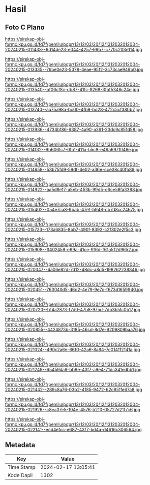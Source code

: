 # Hasil

## Foto C Plano

https://sirekap-obj-formc.kpu.go.id/fd7f/pemilu/pdpr/13/12/03/20/12/1312032012004-20240215-011433--9d14de23-e044-4257-99b7-c770c203e114.jpg

https://sirekap-obj-formc.kpu.go.id/fd7f/pemilu/pdpr/13/12/03/20/12/1312032012004-20240215-013335--76be0e23-5378-4eae-95f2-3c73cae949b0.jpg

https://sirekap-obj-formc.kpu.go.id/fd7f/pemilu/pdpr/13/12/03/20/12/1312032012004-20240215-013540--af06cf8c-db87-41fc-8268-3faf5346c24e.jpg

https://sirekap-obj-formc.kpu.go.id/fd7f/pemilu/pdpr/13/12/03/20/12/1312032012004-20240215-013740--aa75a98a-bc00-4fb9-bd28-472c5cf380b7.jpg

https://sirekap-obj-formc.kpu.go.id/fd7f/pemilu/pdpr/13/12/03/20/12/1312032012004-20240215-013936--4734b186-6387-4a90-a361-23dc9c851d58.jpg

https://sirekap-obj-formc.kpu.go.id/fd7f/pemilu/pdpr/13/12/03/20/12/1312032012004-20240215-014132--9b606fc7-0fa1-411a-b5c8-e49a6971046e.jpg

https://sirekap-obj-formc.kpu.go.id/fd7f/pemilu/pdpr/13/12/03/20/12/1312032012004-20240215-014658--53b75fd9-59df-4e02-a36e-cce38c40fb89.jpg

https://sirekap-obj-formc.kpu.go.id/fd7f/pemilu/pdpr/13/12/03/20/12/1312032012004-20240215-014922--aa5d8e17-a5eb-453b-99d5-c6ce58fa3368.jpg

https://sirekap-obj-formc.kpu.go.id/fd7f/pemilu/pdpr/13/12/03/20/12/1312032012004-20240215-015402--054e7ca8-9bab-47e1-b948-cb7d8cc24675.jpg

https://sirekap-obj-formc.kpu.go.id/fd7f/pemilu/pdpr/13/12/03/20/12/1312032012004-20240215-015723--173a6835-8bb7-490f-8392-c2f302e2f5c3.jpg

https://sirekap-obj-formc.kpu.go.id/fd7f/pemilu/pdpr/13/12/03/20/12/1312032012004-20240215-015908--ff402458-e69a-41ce-9f6d-f61a512d9652.jpg

https://sirekap-obj-formc.kpu.go.id/fd7f/pemilu/pdpr/13/12/03/20/12/1312032012004-20240215-020047--4a06e82d-7d12-48dc-a8d5-198262238346.jpg

https://sirekap-obj-formc.kpu.go.id/fd7f/pemilu/pdpr/13/12/03/20/12/1312032012004-20240215-020451--763040d5-d6d2-4e79-9e7c-f673d1659940.jpg

https://sirekap-obj-formc.kpu.go.id/fd7f/pemilu/pdpr/13/12/03/20/12/1312032012004-20240215-020720--b14a2873-f7d0-47b8-975d-7db3b5fc0b17.jpg

https://sirekap-obj-formc.kpu.go.id/fd7f/pemilu/pdpr/13/12/03/20/12/1312032012004-20240215-020855--4424873b-3185-46cd-8d7e-9209809baa76.jpg

https://sirekap-obj-formc.kpu.go.id/fd7f/pemilu/pdpr/13/12/03/20/12/1312032012004-20240215-021024--490c2a6e-66f0-42a6-8a84-7c014112141a.jpg

https://sirekap-obj-formc.kpu.go.id/fd7f/pemilu/pdpr/13/12/03/20/12/1312032012004-20240215-021249--65459da9-bb8e-43f7-a9e4-71dc341edbb1.jpg

https://sirekap-obj-formc.kpu.go.id/fd7f/pemilu/pdpr/13/12/03/20/12/1312032012004-20240215-021442--289c8a76-03b2-4185-9472-62c951fe67a8.jpg

https://sirekap-obj-formc.kpu.go.id/fd7f/pemilu/pdpr/13/12/03/20/12/1312032012004-20240215-021926--c8ea37e5-104e-4576-b210-05727d21f7c6.jpg

https://sirekap-obj-formc.kpu.go.id/fd7f/pemilu/pdpr/13/12/03/20/12/1312032012004-20240215-022141--ecd4efcc-e687-4317-bd4a-d4616c306564.jpg


## Metadata

| Key        | Value               |
| ---------- | ------------------- |
| Time Stamp | 2024-02-17 13:05:41 |
| Kode Dapil | 1302                |



